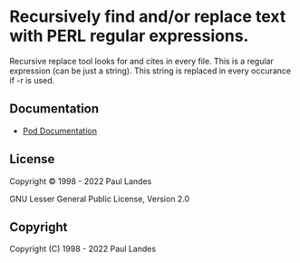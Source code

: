 # Recursively find and/or replace text with PERL regular expressions.

Recursive replace tool looks for and cites <find pattern> in every file.  This
is a regular expression (can be just a string).  This string is replaced in
every occurance if -r is used.


## Documentation

- [Pod Documentation]


## License

Copyright © 1998 - 2022 Paul Landes

GNU Lesser General Public License, Version 2.0


## Copyright

Copyright (C) 1998 - 2022  Paul Landes


<!-- links -->
[Pod Documentation]: doc/pod.md
